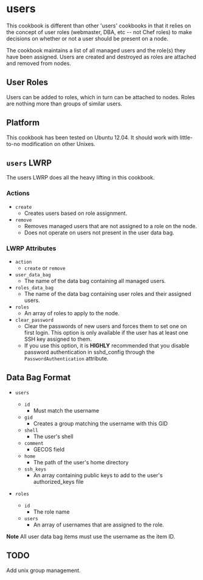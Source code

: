 # users
This cookbook is different than other 'users' cookbooks in that it relies on
the concept of user roles (webmaster, DBA, etc -- not Chef roles) to make 
decisions on whether or not a user should be present on a node.

The cookbook maintains a list of all managed users and the role(s) they have
been assigned.  Users are created and destroyed as roles are attached and
removed from nodes.

## User Roles
Users can be added to roles, which in turn can be attached to nodes.  Roles
are nothing more than groups of similar users.

## Platform
This cookbook has been tested on Ubuntu 12.04.  It should work with little-
to-no modification on other Unixes.

## `users` LWRP
The users LWRP does all the heavy lifting in this cookbook.

### Actions
- `create`
  - Creates users based on role assignment.
- `remove`
  - Removes managed users that are not assigned to a role on the node.
  - Does not operate on users not present in the user data bag.

### LWRP Attributes
- `action`
  - `create` or `remove`
- `user_data_bag`
  - The name of the data bag containing all managed users.
- `roles_data_bag`
  - The name of the data bag containing user roles and their assigned users.
- `roles`
  - An array of roles to apply to the node.
- `clear_password`
  - Clear the passwords of new users and forces them to set one on first login.  This
    option is only available if the user has at least one SSH key assigned to them.
  - If you use this option, it is **HIGHLY** recommended that you disable password
    authentication in sshd_config through the `PasswordAuthentication` attribute.

## Data Bag Format
- `users`
  - `id`
    - Must match the username
  - `gid`
    - Creates a group matching the username with this GID
  - `shell`
    - The user's shell
  - `comment`
    - GECOS field
  - `home`
    - The path of the user's home directory
  - `ssh_keys`
    - An array containing public keys to add to the user's authorized_keys file

- `roles`
  - `id`
    - The role name
  - `users`
    - An array of usernames that are assigned to the role.

**Note** All user data bag items must use the username as the item ID.

## TODO
Add unix group management.
